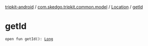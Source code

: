 [tripkit-android](../../index.md) / [com.skedgo.tripkit.common.model](../index.md) / [Location](index.md) / [getId](./get-id.md)

# getId

`open fun getId(): `[`Long`](https://kotlinlang.org/api/latest/jvm/stdlib/kotlin/-long/index.html)